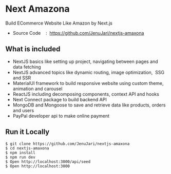 # Next Amazona
Build ECommerce Website Like Amazon by Next.js
 - Source Code    :  https://github.com/JenuJari/nextjs-amaxona

## What is included
 - NextJS basics like setting up project, navigating between pages and data fetching
 - NextJS advanced topics like dynamic routing, image optimization,  SSG and SSR
 - MaterialUI framework to build responsive website using custom theme, animation and carousel
 - ReactJS including decomposing components, context API and hooks
 - Next Connect package to build backend API
 - MongoDB and Mongoose to save and retrieve data like products, orders and users
 - PayPal developer api to make online payment


## Run it Locally
```
$ git clone https://github.com/JenuJari/nextjs-amaxona
$ cd nextjs-amaxona
$ npm install
$ npm run dev
$ Open http://localhost:3000/api/seed
$ Open http://localhost:3000
```
